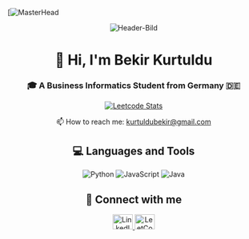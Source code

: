 [![MasterHead](https://www.vdh.virginia.gov/content/uploads/sites/3/2021/10/DIIS-Technology-Image.jpg)

<p align="center">
  <img src="https://raw.githubusercontent.com/username/username/main/header.png" alt="Header-Bild">
</p>

<h1 align="center">👋 Hi, I'm Bekir Kurtuldu</h1>
<h3 align="center">🎓 A Business Informatics Student from Germany 🇩🇪</h3>

<p align="center">
  <a href="https://leetcode.com/BekirKurtuldu/" target="_blank">
    <img src="https://leetcard.jacoblin.cool/BekirKurtuldu?theme=unicorn" alt="Leetcode Stats">
  </a>
</p>

<p align="center">
  📫 How to reach me: <a href="mailto:kurtuldubekir@gmail.com">kurtuldubekir@gmail.com</a>
</p>

<h2 align="center">💻 Languages and Tools</h2>
<p align="center">
  <img src="https://img.shields.io/badge/python-3670A0?style=for-the-badge&logo=python&logoColor=ffdd54" alt="Python">
  <img src="https://img.shields.io/badge/javascript-%23323330.svg?style=for-the-badge&logo=javascript&logoColor=%23F7DF1E" alt="JavaScript">
  <img src="https://img.shields.io/badge/java-%23ED8B00.svg?style=for-the-badge&logo=java&logoColor=white" alt="Java">
</p>

<h2 align="center">🔗 Connect with me</h2>
<p align="center">
  <a href="https://linkedin.com/in/bekir-kurtuldu-6b959b1a6/" target="_blank">
    <img src="https://raw.githubusercontent.com/rahuldkjain/github-profile-readme-generator/master/src/images/icons/Social/linked-in-alt.svg" alt="LinkedIn" height="30" width="40">
  </a>
  <a href="https://www.leetcode.com/bekirkurtuldu/" target="_blank">
    <img src="https://raw.githubusercontent.com/rahuldkjain/github-profile-readme-generator/master/src/images/icons/Social/leet-code.svg" alt="LeetCode" height="30" width="40">
  </a>
</p>

